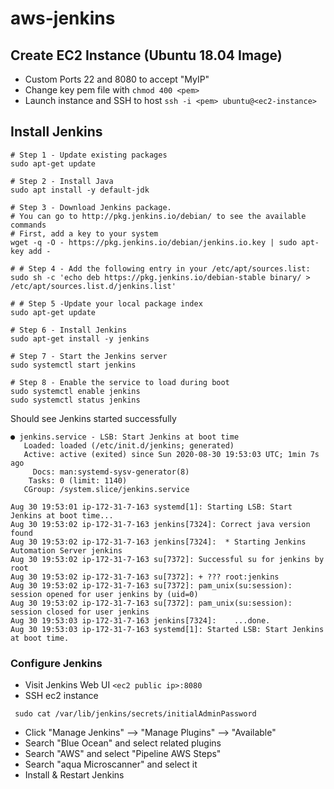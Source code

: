 # aws-jenkins

## Create EC2 Instance (Ubuntu 18.04 Image)
- Custom Ports 22 and 8080 to accept "MyIP"
- Change key pem file with `chmod 400 <pem>`
- Launch instance and SSH to host `ssh -i <pem> ubuntu@<ec2-instance>`

## Install Jenkins 

```
# Step 1 - Update existing packages
sudo apt-get update

# Step 2 - Install Java
sudo apt install -y default-jdk

# Step 3 - Download Jenkins package. 
# You can go to http://pkg.jenkins.io/debian/ to see the available commands
# First, add a key to your system
wget -q -O - https://pkg.jenkins.io/debian/jenkins.io.key | sudo apt-key add -

# # Step 4 - Add the following entry in your /etc/apt/sources.list:
sudo sh -c 'echo deb https://pkg.jenkins.io/debian-stable binary/ > /etc/apt/sources.list.d/jenkins.list'

# # Step 5 -Update your local package index
sudo apt-get update

# Step 6 - Install Jenkins
sudo apt-get install -y jenkins

# Step 7 - Start the Jenkins server
sudo systemctl start jenkins

# Step 8 - Enable the service to load during boot
sudo systemctl enable jenkins
sudo systemctl status jenkins
```

Should see Jenkins started successfully

```
● jenkins.service - LSB: Start Jenkins at boot time
   Loaded: loaded (/etc/init.d/jenkins; generated)
   Active: active (exited) since Sun 2020-08-30 19:53:03 UTC; 1min 7s ago
     Docs: man:systemd-sysv-generator(8)
    Tasks: 0 (limit: 1140)
   CGroup: /system.slice/jenkins.service

Aug 30 19:53:01 ip-172-31-7-163 systemd[1]: Starting LSB: Start Jenkins at boot time...
Aug 30 19:53:02 ip-172-31-7-163 jenkins[7324]: Correct java version found
Aug 30 19:53:02 ip-172-31-7-163 jenkins[7324]:  * Starting Jenkins Automation Server jenkins
Aug 30 19:53:02 ip-172-31-7-163 su[7372]: Successful su for jenkins by root
Aug 30 19:53:02 ip-172-31-7-163 su[7372]: + ??? root:jenkins
Aug 30 19:53:02 ip-172-31-7-163 su[7372]: pam_unix(su:session): session opened for user jenkins by (uid=0)
Aug 30 19:53:02 ip-172-31-7-163 su[7372]: pam_unix(su:session): session closed for user jenkins
Aug 30 19:53:03 ip-172-31-7-163 jenkins[7324]:    ...done.
Aug 30 19:53:03 ip-172-31-7-163 systemd[1]: Started LSB: Start Jenkins at boot time.
```

### Configure Jenkins
- Visit Jenkins Web UI `<ec2 public ip>:8080`
- SSH ec2 instance
```
 sudo cat /var/lib/jenkins/secrets/initialAdminPassword
```
- Click "Manage Jenkins" --> "Manage Plugins" --> "Available" 
- Search "Blue Ocean" and select related plugins
- Search "AWS" and select "Pipeline AWS Steps"
- Search "aqua Microscanner" and select it
- Install & Restart Jenkins
